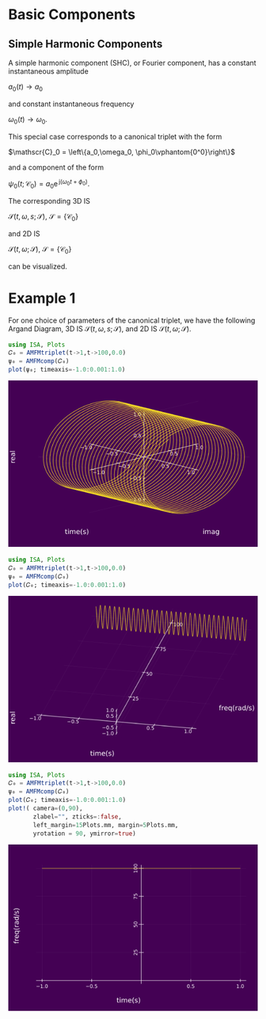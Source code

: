 # Basic Components

## Simple Harmonic Components

A simple harmonic component (SHC), or Fourier component, has a constant instantaneous amplitude

$a_0(t)\rightarrow a_0$

and constant instantaneous frequency

$\omega_0(t)\rightarrow \omega_0.$

This special case corresponds to a canonical triplet with the form

$\mathscr{C}_0 = \left\{a_0,\omega_0, \phi_0\vphantom{0^0}\right\}$

and a component of the form

$\psi_0(t;\mathscr{C}_0) = a_0 \mathrm{e}^{\,\mathrm{j}(\omega_0 t +\phi_0)}.$


The corresponding 3D IS

$\mathcal{S}(t,\omega,s;\mathscr{S}),~\mathscr{S} = \{\mathscr{C}_0\}$

and 2D IS

$\mathcal{S}(t,\omega;\mathscr{S}),~\mathscr{S} = \{\mathscr{C}_0\}$

can be visualized.  

# Example 1
For one choice of parameters of the canonical triplet, we have the following Argand Diagram, 3D IS $\mathcal{S}(t,\omega,s;\mathscr{S})$, and 2D IS $\mathcal{S}(t,\omega;\mathscr{S})$.
```julia
using ISA, Plots
𝐶₀ = AMFMtriplet(t->1,t->100,0.0)
ψ₀ = AMFMcomp(𝐶₀)
plot(ψ₀; timeaxis=-1.0:0.001:1.0)
```
![](https://raw.githubusercontent.com/NMSU-ISA/ISA/master/docs/src/assets/IS_exSHC1.png)



```julia
using ISA, Plots
𝐶₀ = AMFMtriplet(t->1,t->100,0.0)
ψ₀ = AMFMcomp(𝐶₀)
plot(𝐶₀; timeaxis=-1.0:0.001:1.0)
```
![](https://raw.githubusercontent.com/NMSU-ISA/ISA/master/docs/src/assets/IS_exSHC2.png)

```julia
using ISA, Plots
𝐶₀ = AMFMtriplet(t->1,t->100,0.0)
ψ₀ = AMFMcomp(𝐶₀)
plot(𝐶₀; timeaxis=-1.0:0.001:1.0)
plot!( camera=(0,90),
       zlabel="", zticks=:false,
       left_margin=15Plots.mm, margin=5Plots.mm,
       yrotation = 90, ymirror=true)
```
![](https://raw.githubusercontent.com/NMSU-ISA/ISA/master/docs/src/assets/IS_exSHC3.png)
